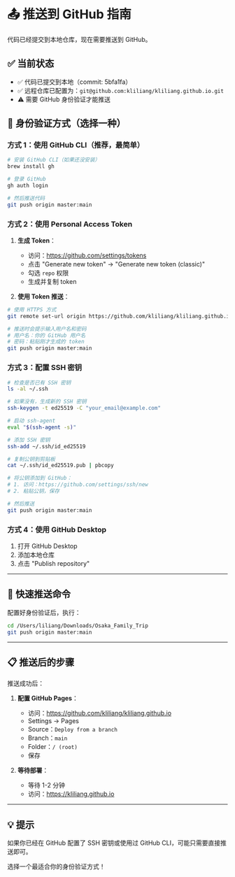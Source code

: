 # 📤 推送到 GitHub 指南

代码已经提交到本地仓库，现在需要推送到 GitHub。

## ✅ 当前状态

- ✅ 代码已提交到本地（commit: 5bfa1fa）
- ✅ 远程仓库已配置为：`git@github.com:kliliang/kliliang.github.io.git`
- ⚠️ 需要 GitHub 身份验证才能推送

## 🔐 身份验证方式（选择一种）

### 方式 1：使用 GitHub CLI（推荐，最简单）

```bash
# 安装 GitHub CLI（如果还没安装）
brew install gh

# 登录 GitHub
gh auth login

# 然后推送代码
git push origin master:main
```

### 方式 2：使用 Personal Access Token

1. **生成 Token**：
   - 访问：https://github.com/settings/tokens
   - 点击 "Generate new token" → "Generate new token (classic)"
   - 勾选 `repo` 权限
   - 生成并复制 token

2. **使用 Token 推送**：
```bash
# 使用 HTTPS 方式
git remote set-url origin https://github.com/kliliang/kliliang.github.io.git

# 推送时会提示输入用户名和密码
# 用户名：你的 GitHub 用户名
# 密码：粘贴刚才生成的 token
git push origin master:main
```

### 方式 3：配置 SSH 密钥

```bash
# 检查是否已有 SSH 密钥
ls -al ~/.ssh

# 如果没有，生成新的 SSH 密钥
ssh-keygen -t ed25519 -C "your_email@example.com"

# 启动 ssh-agent
eval "$(ssh-agent -s)"

# 添加 SSH 密钥
ssh-add ~/.ssh/id_ed25519

# 复制公钥到剪贴板
cat ~/.ssh/id_ed25519.pub | pbcopy

# 将公钥添加到 GitHub：
# 1. 访问：https://github.com/settings/ssh/new
# 2. 粘贴公钥，保存

# 然后推送
git push origin master:main
```

### 方式 4：使用 GitHub Desktop

1. 打开 GitHub Desktop
2. 添加本地仓库
3. 点击 "Publish repository"

---

## 🚀 快速推送命令

配置好身份验证后，执行：

```bash
cd /Users/liliang/Downloads/Osaka_Family_Trip
git push origin master:main
```

---

## 📋 推送后的步骤

推送成功后：

1. **配置 GitHub Pages**：
   - 访问：https://github.com/kliliang/kliliang.github.io
   - Settings → Pages
   - Source：`Deploy from a branch`
   - Branch：`main`
   - Folder：`/ (root)`
   - 保存

2. **等待部署**：
   - 等待 1-2 分钟
   - 访问：https://kliliang.github.io

---

## 💡 提示

如果你已经在 GitHub 配置了 SSH 密钥或使用过 GitHub CLI，可能只需要直接推送即可。

选择一个最适合你的身份验证方式！

